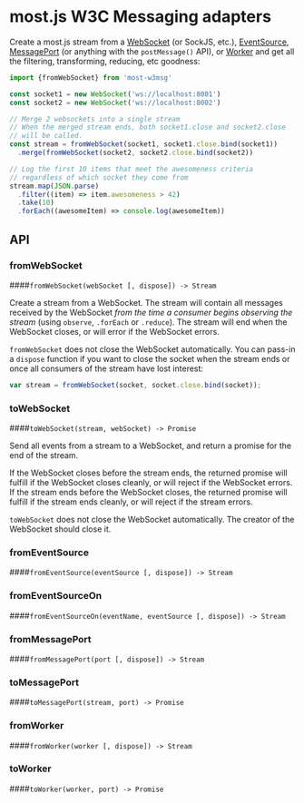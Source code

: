 # most.js W3C Messaging adapters

Create a most.js stream from a [WebSocket](https://developer.mozilla.org/en-US/docs/WebSockets) (or SockJS, etc.), [EventSource](https://developer.mozilla.org/en-US/docs/Web/API/EventSource), [MessagePort](http://msdn.microsoft.com/en-us/library/windows/apps/hh465957.aspx) (or anything with the `postMessage()` API), or [Worker](https://developer.mozilla.org/en-US/docs/Web/API/Worker) and get all the filtering, transforming, reducing, etc goodness:

```js
import {fromWebSocket} from 'most-w3msg'

const socket1 = new WebSocket('ws://localhost:8001')
const socket2 = new WebSocket('ws://localhost:8002')

// Merge 2 websockets into a single stream
// When the merged stream ends, both socket1.close and socket2.close
// will be called.
const stream = fromWebSocket(socket1, socket1.close.bind(socket1))
  .merge(fromWebSocket(socket2, socket2.close.bind(socket2))

// Log the first 10 items that meet the awesomeness criteria
// regardless of which socket they come from
stream.map(JSON.parse)
  .filter((item) => item.awesomeness > 42)
  .take(10)
  .forEach((awesomeItem) => console.log(awesomeItem))
```

## API

### fromWebSocket

####`fromWebSocket(webSocket [, dispose]) -> Stream`

Create a stream from a WebSocket.  The stream will contain all messages received by the WebSocket *from the time a consumer begins observing the stream* (using `observe`, `.forEach` or `.reduce`).  The stream will end when the WebSocket closes, or will error if the WebSocket errors.

`fromWebSocket` does not close the WebSocket automatically.  You can pass-in a `dispose` function if you want to close the socket when the stream ends or once all consumers of the stream have lost interest:

```js
var stream = fromWebSocket(socket, socket.close.bind(socket));
```

### toWebSocket

####`toWebSocket(stream, webSocket) -> Promise`

Send all events from a stream to a WebSocket, and return a promise for the end of the stream.

If the WebSocket closes before the stream ends, the returned promise will fulfill if the WebSocket closes cleanly, or will reject if the WebSocket errors.  If the stream ends before the WebSocket closes, the returned promise will fulfill if the stream ends cleanly, or will reject if the stream errors.

`toWebSocket` does not close the WebSocket automatically.  The creator of the WebSocket should close it.

### fromEventSource

####`fromEventSource(eventSource [, dispose]) -> Stream`

### fromEventSourceOn

####`fromEventSourceOn(eventName, eventSource [, dispose]) -> Stream`

### fromMessagePort

####`fromMessagePort(port [, dispose]) -> Stream`

### toMessagePort

####`toMessagePort(stream, port) -> Promise`

### fromWorker

####`fromWorker(worker [, dispose]) -> Stream`

### toWorker

####`toWorker(worker, port) -> Promise`
